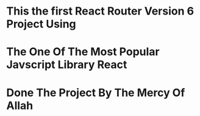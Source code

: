 # This the first React Router Version 6 Project Using 
# The One Of The Most Popular Javscript Library React 
<h1>Done The Project By The Mercy Of Allah<h1>